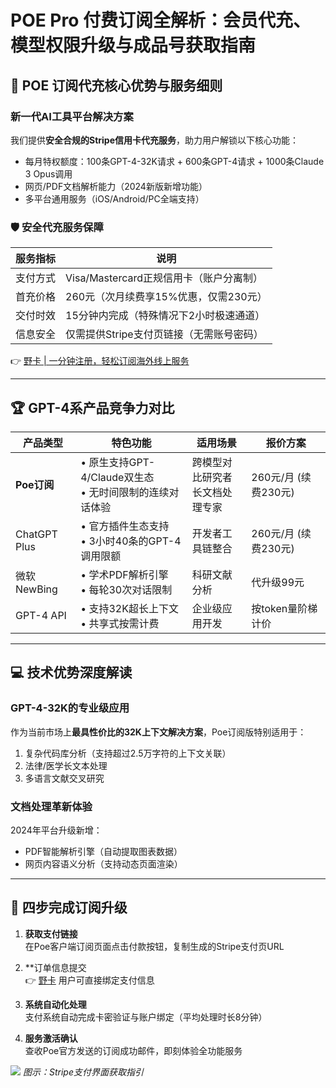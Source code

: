 # POE Pro 付费订阅全解析：会员代充、模型权限升级与成品号获取指南

## 📌 POE 订阅代充核心优势与服务细则
### 新一代AI工具平台解决方案
我们提供**安全合规的Stripe信用卡代充服务**，助力用户解锁以下核心功能：
- 每月特权额度：100条GPT-4-32K请求 + 600条GPT-4请求 + 1000条Claude 3 Opus调用
- 网页/PDF文档解析能力（2024新版新增功能）
- 多平台通用服务（iOS/Android/PC全端支持）

### 🛡️ 安全代充服务保障
| 服务指标        | 说明                                                                 |
|-----------------|----------------------------------------------------------------------|
| 支付方式        | Visa/Mastercard正规信用卡（账户分离制）                              |
| 首充价格        | 260元（次月续费享15%优惠，仅需230元）                                |
| 交付时效        | 15分钟内完成（特殊情况下2小时极速通道）                              |
| 信息安全        | 仅需提供Stripe支付页链接（无需账号密码）                            |

👉 [野卡 | 一分钟注册，轻松订阅海外线上服务](https://bbtdd.com/yeka)

---

## 🏆 GPT-4系产品竞争力对比

| 产品类型         | 特色功能                                                                 | 适用场景                      | 报价方案               |
|------------------|--------------------------------------------------------------------------|-----------------------------|-----------------------|
| **Poe订阅**      | • 原生支持GPT-4/Claude双生态<br>• 无时间限制的连续对话体验               | 跨模型对比研究者<br>长文档处理专家 | 260元/月 (续费230元)  |
| ChatGPT Plus     | • 官方插件生态支持<br>• 3小时40条的GPT-4调用限额                        | 开发者工具链整合             | 260元/月 (续费230元)  |
| 微软NewBing      | • 学术PDF解析引擎<br>• 每轮30次对话限制                                 | 科研文献分析                 | 代升级99元            |
| GPT-4 API        | • 支持32K超长上下文<br>• 共享式按需计费                                 | 企业级应用开发               | 按token量阶梯计价     |

---

## 💻 技术优势深度解读
### GPT-4-32K的专业级应用
作为当前市场上**最具性价比的32K上下文解决方案**，Poe订阅版特别适用于：
1. 复杂代码库分析（支持超过2.5万字符的上下文关联）
2. 法律/医学长文本处理
3. 多语言文献交叉研究

### 文档处理革新体验
2024年平台升级新增：
- PDF智能解析引擎（自动提取图表数据）
- 网页内容语义分析（支持动态页面渲染）

---

## 🚀 四步完成订阅升级
1. **获取支付链接**  
   在Poe客户端订阅页面点击付款按钮，复制生成的Stripe支付页URL

2. **订单信息提交  
   👉 [野卡](https://bbtdd.com/yeka) 用户可直接绑定支付信息

3. **系统自动化处理**  
   支付系统自动完成卡密验证与账户绑定（平均处理时长8分钟）

4. **服务激活确认**  
   查收Poe官方发送的订阅成功邮件，即刻体验全功能服务

![](https://bbtdd.com/wp-content/uploads/img/424116540419.webp)
*图示：Stripe支付界面获取指引*